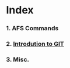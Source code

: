 # Index

### 1. AFS Commands 
### 2. [Introdution to GIT](https://rg559.github.io/Mini-Project-1/master/Git%20Introduction)
### 3. Misc.
